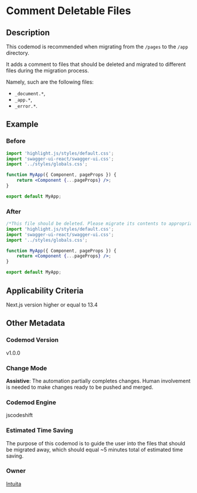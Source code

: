 # Comment Deletable Files

## Description

This codemod is recommended when migrating from the `/pages` to the `/app` directory.

It adds a comment to files that should be deleted and migrated to different files during the migration process.

Namely, such are the following files:

-   `_document.*`,
-   `_app.*`,
-   `_error.*`.

## Example

### Before

```jsx
import 'highlight.js/styles/default.css';
import 'swagger-ui-react/swagger-ui.css';
import '../styles/globals.css';

function MyApp({ Component, pageProps }) {
	return <Component {...pageProps} />;
}

export default MyApp;
```

### After

```jsx
/*This file should be deleted. Please migrate its contents to appropriate files*/
import 'highlight.js/styles/default.css';
import 'swagger-ui-react/swagger-ui.css';
import '../styles/globals.css';

function MyApp({ Component, pageProps }) {
	return <Component {...pageProps} />;
}

export default MyApp;
```

## Applicability Criteria

Next.js version higher or equal to 13.4

## Other Metadata

### Codemod Version

v1.0.0

### Change Mode

**Assistive**: The automation partially completes changes. Human involvement is needed to make changes ready to be pushed and merged.

### **Codemod Engine**

jscodeshift

### Estimated Time Saving

The purpose of this codemod is to guide the user into the files that should be migrated away, which should equal ~5 minutes total of estimated time saving.

### Owner

[Intuita](https://github.com/codemod-com)
